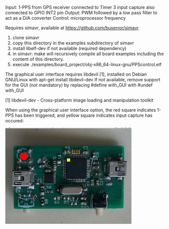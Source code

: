 Input:   1-PPS from GPS receiver connected to Timer 3 input capture
         also connected to GPIO INT2 pin
Output:  PWM followed by a low pass filter to act as a D/A converter
Control: microprocessor frequency

Requires simavr, available at https://github.com/buserror/simavr
1. clone simavr
2. copy this directory in the examples subdirectory of simavr
3. install libelf-dev if not available (required dependency)
4. in simavr: make
will recursively compile all board examples including the content of this directory.
5. execute ./examples/board_project/obj-x86_64-linux-gnu/PPScontrol.elf

The graphical user interface requires libdevil [1], installed on Debian GNU/Linux with
apt-get install libdevil-dev
If not available, remove support for the GUI (not mandatory) by replacing
#define with_GUI
with
#undef with_GUI

[1] libdevil-dev - Cross-platform image loading and manipulation toolkit

When using the graphical user interface option, the red square indicates 1-PPS has been
triggered, and yellow square indicates input capture has occured:

<img src="illustration.jpg">

